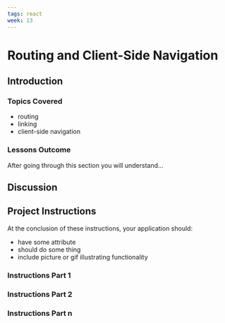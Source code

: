 ```yaml
---
tags: react 
week: 13
---
```


# Routing and Client-Side Navigation

## Introduction

### Topics Covered

- routing
- linking
- client-side navigation

### Lessons Outcome

After going through this section you will understand...

## Discussion

## Project Instructions

At the conclusion of these instructions, your application should:

- have some attribute
- should do some thing
- include picture or gif illustrating functionality

### Instructions Part 1

### Instructions Part 2

### Instructions Part n
